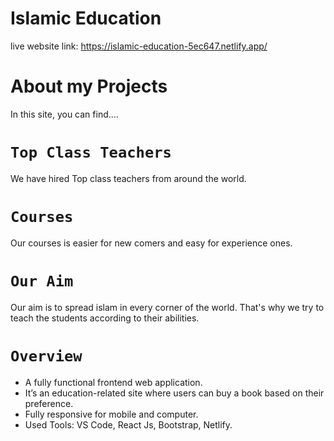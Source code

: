 # Islamic Education
live website link: https://islamic-education-5ec647.netlify.app/

# About my Projects
In this site, you can find....
# `Top Class Teachers`
We have hired Top class teachers from around the world.
# `Courses`
Our courses is easier for new comers and easy for experience ones.
# `Our Aim`
Our aim is to spread islam in every corner of the world. That's why we try to teach the students according to their abilities.
# `Overview`
* A fully functional frontend web application.
* It’s an education-related site where users can buy a book based on their preference.
* Fully responsive for mobile and computer.
* Used Tools: VS Code,  React Js, Bootstrap, Netlify.
